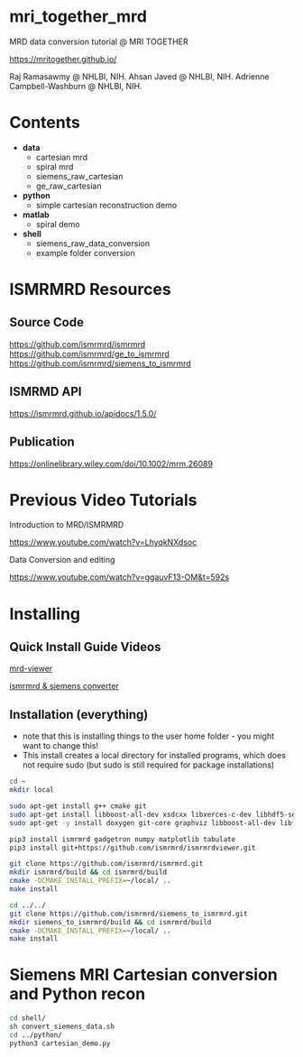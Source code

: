 # mri_together_mrd
MRD data conversion tutorial @ MRI TOGETHER

https://mritogether.github.io/

Raj Ramasawmy @ NHLBI, NIH. 
Ahsan Javed @ NHLBI, NIH.
Adrienne Campbell-Washburn @ NHLBI, NIH.

# Contents 
- **data**
    - cartesian mrd
    - spiral mrd
    - siemens_raw_cartesian
    - ge_raw_cartesian
- **python**
    - simple cartesian reconstruction demo
- **matlab**
    - spiral demo
- **shell**
    - siemens_raw_data_conversion
    - example folder conversion

# ISMRMRD Resources

## Source Code
https://github.com/ismrmrd/ismrmrd
https://github.com/ismrmrd/ge_to_ismrmrd
https://github.com/ismrmrd/siemens_to_ismrmrd

## ISMRMD API
https://ismrmrd.github.io/apidocs/1.5.0/

## Publication
https://onlinelibrary.wiley.com/doi/10.1002/mrm.26089 

# Previous Video Tutorials
Introduction to MRD/ISMRMRD

https://www.youtube.com/watch?v=LhyqkNXdsoc

Data Conversion and editing

https://www.youtube.com/watch?v=ggauvF13-OM&t=592s

# Installing
## Quick Install Guide Videos

[mrd-viewer](https://www.youtube.com/watch?v=7ocDY2qYQUA)

[ismrmrd & siemens converter](https://www.youtube.com/watch?v=rkPaLznuT0Q)

## Installation (everything)
- note that this is installing things to the user home folder - you might want to change this!
- This install creates a local directory for installed programs, which does not require sudo (but sudo is still required for package installations)

```bash
cd ~
mkdir local

sudo apt-get install g++ cmake git
sudo apt-get install libboost-all-dev xsdcxx libxerces-c-dev libhdf5-serial-dev h5utils hdf5-tools libtinyxml-dev libxml2-dev libxslt1-dev
sudo apt-get -y install doxygen git-core graphviz libboost-all-dev libfftw3-dev libhdf5-serial-dev

pip3 install ismrmrd gadgetron numpy matplotlib tabulate
pip3 install git+https://github.com/ismrmrd/ismrmrdviewer.git

git clone https://github.com/ismrmrd/ismrmrd.git
mkdir ismrmrd/build && cd ismrmrd/build
cmake -DCMAKE_INSTALL_PREFIX=~/local/ ..
make install

cd ../../
git clone https://github.com/ismrmrd/siemens_to_ismrmrd.git
mkdir siemens_to_ismrmrd/build && cd ismrmrd/build
cmake -DCMAKE_INSTALL_PREFIX=~/local/ ..
make install
```

# Siemens MRI Cartesian conversion and Python recon
```bash
cd shell/
sh convert_siemens_data.sh
cd ../python/
python3 cartesian_demo.py
```


